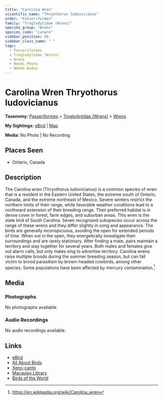```yaml
---
title: "Carolina Wren"
scientific_name: "Thryothorus ludovicianus"
order: "Passeriformes"
family: "Troglodytidae (Wrens)"
species_group: "Wrens"
species_code: "carwre"
sidebar_position: 98
sidebar_class_name: " "
tags: 
  - Passeriformes
  - Troglodytidae (Wrens)
  - Wrens
  - Needs Photo
  - Needs Audio
---
```


# Carolina Wren <span className='sci_name'>Thryothorus ludovicianus</span>

**Taxonomy:** [Passeriformes](/tags/passeriformes) > [Troglodytidae (Wrens)](/tags/troglodytidae-wrens) > [Wrens](/tags/wrens)

**My Sightings:** [eBird](https://ebird.org/lifelist?r=world&time=life&spp=carwre) | [Map](/map?species_code=carwre)

**Media**: No Photo | No Recording

## Places Seen

* Ontario, Canada

## Description
The Carolina wren (Thryothorus ludovicianus) is a common species of wren that is a resident in the Eastern United States, the extreme south of Ontario, Canada, and the extreme northeast of Mexico. Severe winters restrict the northern limits of their range, while favorable weather conditions lead to a northward extension of their breeding range. Their preferred habitat is in dense cover in forest, farm edges, and suburban areas. This wren is the state bird of South Carolina.
Seven recognized subspecies occur across the range of these wrens and they differ slightly in song and appearance. The birds are generally inconspicuous, avoiding the open for extended periods of time. When out in the open, they energetically investigate their surroundings and are rarely stationary. After finding a mate, pairs maintain a territory and stay together for several years. Both males and females give out alarm calls, but only males sing to advertise territory. Carolina wrens raise multiple broods during the summer breeding season, but can fall victim to brood parasitism by brown-headed cowbirds, among other species. Some populations have been affected by mercury contamination.[^1]

[^1]: https://en.wikipedia.org/wiki/Carolina_wren

## Media
### Photographs
No photographs available.

### Audio Recordings
No audio recordings available.

## Links
* [eBird](https://ebird.org/species/carwre) 
* [All About Birds](https://www.allaboutbirds.org/guide/carwre) 
* [Xeno-canto](https://www.xeno-canto.org/species/thryothorus-ludovicianus) 
* [Macaulay Library](https://search.macaulaylibrary.org/catalog?taxonCode=carwre&sort=rating_rank_desc)
* [Birds of the World](https://birdsoftheworld.org/bow/species/carwre)
